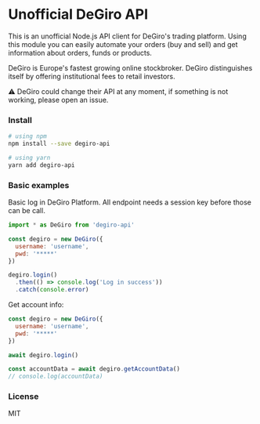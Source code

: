 # Unofficial DeGiro API

This is an unofficial Node.js API client for DeGiro's trading platform. Using this module you can easily automate your orders (buy and sell) and get information about orders, funds or products.

DeGiro is Europe's fastest growing online stockbroker. DeGiro distinguishes itself by offering institutional fees to retail investors.

⚠️  DeGiro could change their API at any moment, if something is not working, please open an issue.

### Install 

```sh
# using npm
npm install --save degiro-api

# using yarn
yarn add degiro-api
```

### Basic examples

Basic log in DeGiro Platform. All endpoint needs a session key before those can be call.

```js
import * as DeGiro from 'degiro-api'

const degiro = new DeGiro({
  username: 'username',
  pwd: '*****'
})

degiro.login()
  .then(() => console.log('Log in success'))
  .catch(console.error)
```

Get account info:

```js
const degiro = new DeGiro({
  username: 'username',
  pwd: '*****'
})

await degiro.login()

const accountData = await degiro.getAccountData()
// console.log(accountData)
```


### License

MIT


